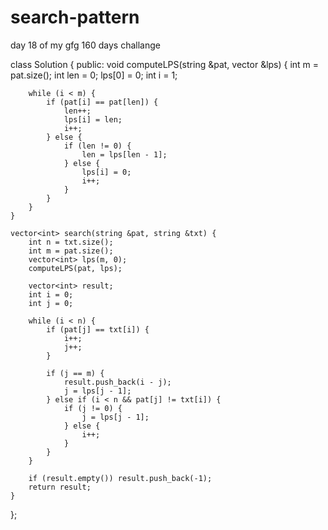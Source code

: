 # search-pattern
day 18 of my gfg 160 days challange

class Solution {
public:
    void computeLPS(string &pat, vector<int> &lps) {
        int m = pat.size();
        int len = 0;
        lps[0] = 0;
        int i = 1;
        
        while (i < m) {
            if (pat[i] == pat[len]) {
                len++;
                lps[i] = len;
                i++;
            } else {
                if (len != 0) {
                    len = lps[len - 1];
                } else {
                    lps[i] = 0;
                    i++;
                }
            }
        }
    }
    
    vector<int> search(string &pat, string &txt) {
        int n = txt.size();
        int m = pat.size();
        vector<int> lps(m, 0);
        computeLPS(pat, lps);
        
        vector<int> result;
        int i = 0;
        int j = 0;
        
        while (i < n) {
            if (pat[j] == txt[i]) {
                i++;
                j++;
            }
            
            if (j == m) {
                result.push_back(i - j);
                j = lps[j - 1];
            } else if (i < n && pat[j] != txt[i]) {
                if (j != 0) {
                    j = lps[j - 1];
                } else {
                    i++;
                }
            }
        }
        
        if (result.empty()) result.push_back(-1);
        return result;
    }
};

